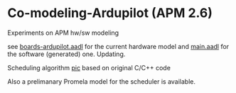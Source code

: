 # Co-modeling-Ardupilot (APM 2.6)

Experiments on APM hw/sw modeling

see <a href="AADL/boards-ardupilot.aadl">boards-ardupilot.aadl</a> for the current hardware model and <a href="AADL/main.aadl">main.aadl</a> for the software (generated) one. Updating.

Scheduling algorithm <a href="Scheduler/sched.png">pic</a> based on original C/C++ code

Also a prelimanary Promela model for the scheduler is available. 
